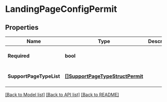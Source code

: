 # LandingPageConfigPermit

## Properties
Name | Type | Description | Notes
------------ | ------------- | ------------- | -------------
**Required** | **bool** |  | [optional] [default to null]
**SupportPageTypeList** | [**[]SupportPageTypeStructPermit**](support_page_type_struct_permit.md) |  | [optional] [default to null]

[[Back to Model list]](../README.md#documentation-for-models) [[Back to API list]](../README.md#documentation-for-api-endpoints) [[Back to README]](../README.md)


